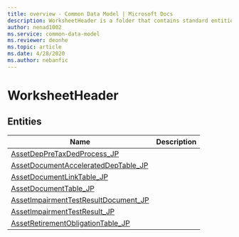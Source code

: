 ```yaml
---
title: overview - Common Data Model | Microsoft Docs
description: WorksheetHeader is a folder that contains standard entities related to the Common Data Model.
author: nenad1002
ms.service: common-data-model
ms.reviewer: deonhe
ms.topic: article
ms.date: 4/28/2020
ms.author: nebanfic
---
```


# WorksheetHeader


## Entities

|Name|Description|
|---|---|
|[AssetDepPreTaxDedProcess_JP](AssetDepPreTaxDedProcess_JP.md)||
|[AssetDocumentAcceleratedDepTable_JP](AssetDocumentAcceleratedDepTable_JP.md)||
|[AssetDocumentLinkTable_JP](AssetDocumentLinkTable_JP.md)||
|[AssetDocumentTable_JP](AssetDocumentTable_JP.md)||
|[AssetImpairmentTestResultDocument_JP](AssetImpairmentTestResultDocument_JP.md)||
|[AssetImpairmentTestResult_JP](AssetImpairmentTestResult_JP.md)||
|[AssetRetirementObligationTable_JP](AssetRetirementObligationTable_JP.md)||
